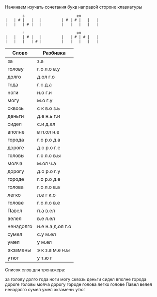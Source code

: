 Начинаем изучать сочетания букв направой стороне клавиатуры


```
        з                        ел
|   | # |   |   |         | # | # |   |   |
|   |   | # |   |         |   |   |   |   |

        г                        ол
|   |   | # |   |         |   | # | # |   |
|   |   |   | # |         |   |   |   |   |

```


| Слово | Разбивка |
| --- | --- |
| за | з.а | 
| голову | г.о л.о в.у | 
| долго | д.ол г.о | 
| года | г.о д.а | 
| ноги | н.о г.и | 
| могу | м.о г.у | 
| сквозь | с к в.о з.ь | 
| деньги | д.е н.ь г.и | 
| сидел | с.и д.ел | 
| вполне | в п.ол н.е | 
| города | г.о р.о д.а | 
| дороге | д.о р.о г.е | 
| головы | г.о л.о в.ы | 
| молча | м.ол ч.а | 
| дорогу | д.о р.о г.у | 
| городе | г.о р.о д.е | 
| голова | г.о л.о в.а | 
| легко | л.е г к.о | 
| голове | г.о л.о в.е | 
| Павел | п.а в.ел | 
| велел | в.е л.ел | 
| ненадолго | н.е н.а д.ол г.о | 
| сумел | с.у м.ел | 
| умел | у м.ел | 
| экзамены | э к з.а м.е н.ы | 
| утюг | у т.ю г | 

Список слов для тренажера:

за голову долго года ноги могу сквозь деньги сидел вполне города дороге головы молча дорогу городе голова легко голове Павел велел ненадолго сумел умел экзамены утюг

